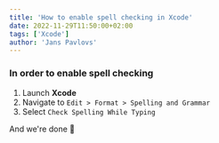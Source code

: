 ```yaml
---
title: 'How to enable spell checking in Xcode'
date: 2022-11-29T11:50:00+02:00
tags: ['Xcode']
author: 'Jans Pavlovs'
---
```


### In order to enable spell checking

1. Launch **Xcode**
2. Navigate to `Edit > Format > Spelling and Grammar`
3. Select `Check Spelling While Typing`

And we're done 👏

